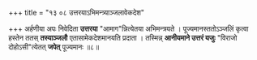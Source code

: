 +++
title = "१३ ०८ उत्तरयाऽभिमन्त्र्याञ्जलावेकदेश"

+++
अर्हणीया अपः निवेदिता **उत्तरया** "आमाग"न्नित्येतया अभिमन्त्रयते ।
पूज्यमानस्ततोऽञ्जलिं कृत्वा हस्तेन ततस् **तस्याञ्जलौ**
एतासामेकदेशमानयति प्रदाता ।
तस्मिन्न् **आनीयमाने उत्तरं यजुः** "विराजो दोहोऽसी"त्येतत् **जपेत्** पूज्यमानः ॥८॥
